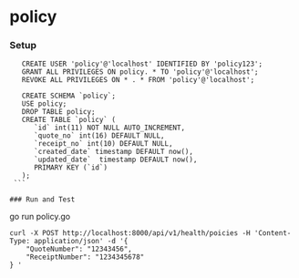 # policy

### Setup

   ```
      CREATE USER 'policy'@'localhost' IDENTIFIED BY 'policy123';
      GRANT ALL PRIVILEGES ON policy. * TO 'policy'@'localhost';
      REVOKE ALL PRIVILEGES ON * . * FROM 'policy'@'localhost';
   ```

   ```
      CREATE SCHEMA `policy`;
      USE policy;
      DROP TABLE policy;
      CREATE TABLE `policy` (
         `id` int(11) NOT NULL AUTO_INCREMENT,
         `quote_no` int(16) DEFAULT NULL,
         `receipt_no` int(10) DEFAULT NULL,
         `created_date` timestamp DEFAULT now(),
         `updated_date`  timestamp DEFAULT now(),
         PRIMARY KEY (`id`)
      );
    ```

### Run and Test
```
 go run policy.go   
```
curl -X POST http://localhost:8000/api/v1/health/poicies -H 'Content-Type: application/json' -d '{
    "QuoteNumber": "12343456",        
    "ReceiptNumber": "1234345678"     
} '
```

